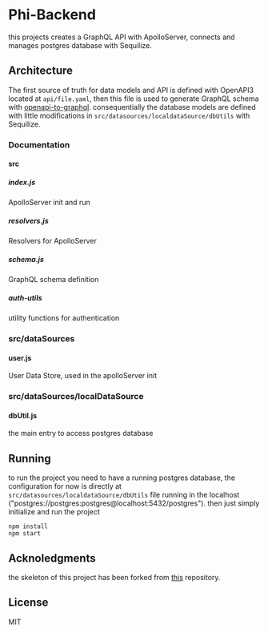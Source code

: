 # Phi-Backend
this projects creates a GraphQL API with ApolloServer, connects and manages postgres database with Sequilize.

## Architecture
The first source of truth for data models and API is defined with OpenAPI3 located at `api/file.yaml`, then this file is used to generate GraphQL schema with [openapi-to-graphql](https://github.com/IBM/openapi-to-graphql). consequentially the database models are defined with little modifications in `src/datasources/localdataSource/dbUtils` with Sequilize. 

### Documentation
#### src
##### index.js
ApolloServer init and run
##### resolvers.js
Resolvers for ApolloServer
##### schema.js
GraphQL schema definition
##### auth-utils
utility functions for authentication

### src/dataSources
#### user.js
User Data Store, used in the apolloServer init

### src/dataSources/localDataSource
#### dbUtil.js
the main entry to access postgres database


## Running
to run the project you need to have a running postgres database, the configuration for now is directly at `src/datasources/localdataSource/dbUtils` file running in the localhost ("postgres://postgres:postgres@localhost:5432/postgres"). then just simply initialize and run the project
```
npm install
npm start

```

## Acknoledgments
the skeleton of this project has been forked from [this](https://github.com/apollographql/fullstack-tutorial) repository.

## License
MIT